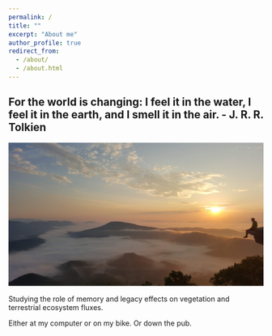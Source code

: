 ```yaml
---
permalink: /
title: ""
excerpt: "About me"
author_profile: true
redirect_from:
  - /about/
  - /about.html
---
```


## For the world is changing: I feel it in the water, I feel it in the earth, and I smell it in the air. - J. R. R. Tolkien

<img src='/images/20160531_062229.jpg'>

Studying the role of memory and legacy effects on vegetation and terrestrial ecosystem fluxes.

Either at my computer or on my bike. Or down the pub.

